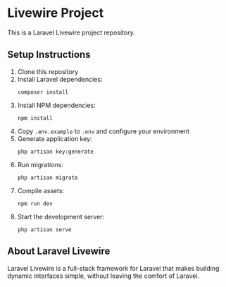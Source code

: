 # Livewire Project

This is a Laravel Livewire project repository.

## Setup Instructions

1. Clone this repository
2. Install Laravel dependencies:
   ```
   composer install
   ```
3. Install NPM dependencies:
   ```
   npm install
   ```
4. Copy `.env.example` to `.env` and configure your environment
5. Generate application key:
   ```
   php artisan key:generate
   ```
6. Run migrations:
   ```
   php artisan migrate
   ```
7. Compile assets:
   ```
   npm run dev
   ```
8. Start the development server:
   ```
   php artisan serve
   ```

## About Laravel Livewire

Laravel Livewire is a full-stack framework for Laravel that makes building dynamic interfaces simple, without leaving the comfort of Laravel.